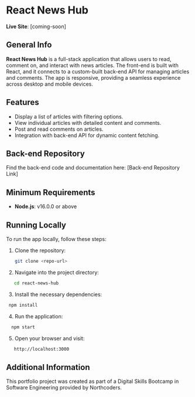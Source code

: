 # React News Hub

**Live Site**: [coming-soon]

## General Info

**React News Hub** is a full-stack application that allows users to read, comment on, and interact with news articles. The front-end is built with React, and it connects to a custom-built back-end API for managing articles and comments. The app is responsive, providing a seamless experience across desktop and mobile devices.

## Features
- Display a list of articles with filtering options.
- View individual articles with detailed content and comments.
- Post and read comments on articles.
- Integration with back-end API for dynamic content fetching.

## Back-end Repository

Find the back-end code and documentation here: [Back-end Repository Link]

## Minimum Requirements

- **Node.js**: v16.0.0 or above

## Running Locally

To run the app locally, follow these steps:

1. Clone the repository:

   ```bash
   git clone <repo-url>
   ```
   
2. Navigate into the project directory:

```bash
   cd react-news-hub
   ```

3. Install the necessary dependencies:

```bash
 npm install
   ```

4. Run the application:

```bash
  npm start
   ```

5. Open your browser and visit:

```bash
   http://localhost:3000
   ```

## Additional Information
This portfolio project was created as part of a Digital Skills Bootcamp in Software Engineering provided by Northcoders.
